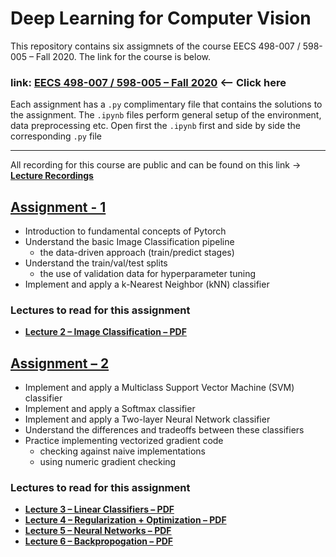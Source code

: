 # Deep Learning for Computer Vision

This repository contains six assigmnets of the course EECS 498-007 / 598-005 – Fall 2020. The link for the course is below.

### link: **[EECS 498-007 / 598-005 – Fall 2020](https://web.eecs.umich.edu/~justincj/teaching/eecs498/FA2020/)** <– Click here

Each assignment has a `.py` complimentary file that contains the solutions to the assignment. The `.ipynb` files perform general setup of the environment, data preprocessing etc. Open first the `.ipynb` first and side by side the corresponding `.py` file

---

All recording for this course are public and can be found on this link -> **[Lecture Recordings](https://www.youtube.com/playlist?list=PL5-TkQAfAZFbzxjBHtzdVCWE0Zbhomg7r)**

## [Assignment - 1](https://web.eecs.umich.edu/~justincj/teaching/eecs498/FA2020/assignment1.html)

- Introduction to fundamental concepts of Pytorch
- Understand the basic Image Classification pipeline
    - the data-driven approach (train/predict stages)
- Understand the train/val/test splits
    - the use of validation data for hyperparameter tuning
- Implement and apply a k-Nearest Neighbor (kNN) classifier

### Lectures to read for this assignment
- **[Lecture 2 – Image Classification – PDF](https://web.eecs.umich.edu/~justincj/slides/eecs498/FA2020/598_FA2020_lecture02.pdf)**

## [Assignment – 2](https://web.eecs.umich.edu/~justincj/teaching/eecs498/FA2020/assignment2.html)
- Implement and apply a Multiclass Support Vector Machine (SVM) classifier
- Implement and apply a Softmax classifier
- Implement and apply a Two-layer Neural Network classifier
- Understand the differences and tradeoffs between these classifiers
- Practice implementing vectorized gradient code
    - checking against naive implementations
    - using numeric gradient checking

### Lectures to read for this assignment
- **[Lecture 3 – Linear Classifiers – PDF](https://web.eecs.umich.edu/~justincj/slides/eecs498/FA2020/598_FA2020_lecture03.pdf)**
- **[Lecture 4 – Regularization + Optimization – PDF](https://web.eecs.umich.edu/~justincj/slides/eecs498/FA2020/598_FA2020_lecture04.pdf)**
- **[Lecture 5 – Neural Networks – PDF](https://web.eecs.umich.edu/~justincj/slides/eecs498/FA2020/598_FA2020_lecture05.pdf)**
- **[Lecture 6 – Backpropogation – PDF](https://web.eecs.umich.edu/~justincj/slides/eecs498/FA2020/598_FA2020_lecture06.pdf)**


